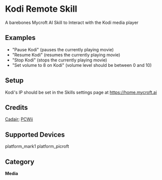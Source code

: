 # Kodi Remote Skill

A barebones Mycroft AI Skill to Interact with the Kodi media player

## Examples 
- "Pause Kodi" (pauses the currently playing movie)
- "Resume Kodi" (resumes the currently playing movie)
- "Stop Kodi" (stops the currently playing movie)
- "Set volume to 8 on Kodi" (volume level should be between 0 and 10)

## Setup
Kodi's IP should be set in the Skills settings page at https://home.mycroft.ai

## Credits 
[Cadair](https://github.com/Cadair/mycroft-kodi); [PCWii](https://github.com/pcwii/kodi-skill)

## Supported Devices 
platform_mark1 platform_picroft 

## Category
**Media**
